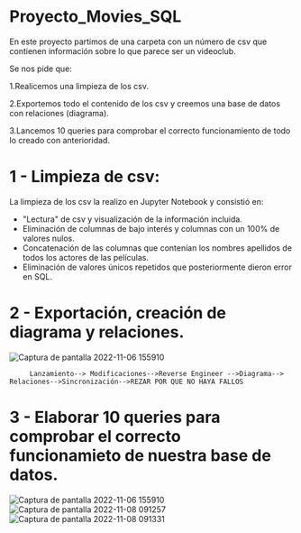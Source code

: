 # Proyecto_Movies_SQL

En este proyecto partimos de una carpeta con un número de csv que contienen información sobre lo que parece ser un videoclub.

Se nos pide que:

  1.Realicemos una limpieza de los csv.
  
  2.Exportemos todo el contenido de los csv y creemos una base de datos con relaciones (diagrama).
  
  3.Lancemos 10 queries para comprobar el correcto funcionamiento de todo lo creado con anterioridad.
  
# 1 - Limpieza de csv:

La limpieza de los csv la realizo en Jupyter Notebook y consistió en:
   - "Lectura" de csv y visualización de la información incluida.
   - Eliminación de columnas de bajo interés y columnas con un 100% de valores nulos.
   - Concatenación de las columnas que contenían los nombres  apellidos de todos los actores de las películas.
   - Eliminación de valores únicos repetidos que posteriormente dieron error en SQL.

# 2 - Exportación, creación de diagrama y relaciones.  
  
![Captura de pantalla 2022-11-06 155910](https://user-images.githubusercontent.com/113017465/200178293-e9536103-5c29-4cf9-91af-6b4941e14ef7.png)
 
  
         Lanzamiento--> Modificaciones-->Reverse Engineer -->Diagrama--> Relaciones-->Sincronización-->REZAR POR QUE NO HAYA FALLOS
                       
# 3 - Elaborar 10 queries para comprobar el correcto funcionamieto de nuestra base de datos.

![Captura de pantalla 2022-11-06 155910](https://user-images.githubusercontent.com/113017465/200510321-7d370d11-2cb1-4f6b-b450-12e576aacf25.png)
![Captura de pantalla 2022-11-08 091257](https://user-images.githubusercontent.com/113017465/200510371-72b82317-89aa-46c7-8257-a629a63c7026.png)
![Captura de pantalla 2022-11-08 091331](https://user-images.githubusercontent.com/113017465/200510444-95f9ccc2-886e-49d4-a158-0fcde609191a.png)
